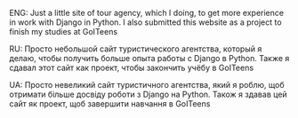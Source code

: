 ENG: Just a little site of tour agency, which I doing, to get more experience in work with Django in Python. I also submitted this website as a project to finish my studies at GoITeens

RU: Просто небольшой сайт туристического агентства, который я делаю, чтобы получить больше опыта работы с Django в Python. Также я сдавал этот сайт как проект, чтобы закончить учёбу в GoITeens

UA: Просто невеликий сайт туристичного агентства, який я роблю, щоб отримати більше досвіду роботи з Django на Python. Також я здавав цей сайт як проект, щоб завершити навчання в GoITeens


